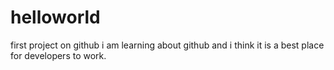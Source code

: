# helloworld
first project on github
i am learning about github and i think it is a best place for developers to work.
